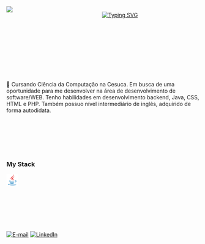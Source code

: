 
<img src="https://c.tenor.com/BeaMZxTLDk4AAAAC/tenor.gif" width="250px" align="left">

[![Typing SVG](https://readme-typing-svg.demolab.com?font=Fira+Code&weight=300&pause=1000&color=FFFFFF&center=true&width=435&lines=Me+chamo+Ana+Carolina+👋)](https://git.io/typing-svg)

<br><br><br><br><br><br><br><br>
<p align="left"> 📎 Cursando Ciência da Computação na Cesuca. Em busca de uma oportunidade para me desenvolver na área de desenvolvimento de software/WEB. Tenho habilidades em desenvolvimento backend, Java, CSS, HTML e PHP. 
Também possuo nível intermediário de inglês, adquirido de forma autodidata.

<br><br><br><br><br>

<h3 align="left">My Stack</h3>

<div align="left">
  <img src="https://github.com/devicons/devicon/blob/master/icons/java/java-original.svg" height="30" alt="java logo"  />

<br><br><br><br><br><br>[![E-mail](https://img.shields.io/badge/-Email-000?style=for-the-badge&logo=microsoft-outlook&logoColor=FF0000&color:FFF)](mailto:anacarolinacznj@gmail.com) [![LinkedIn](https://img.shields.io/badge/-LinkedIn-000?style=for-the-badge&logo=linkedin&logoColor=FF0000&color:FFF)](https://www.linkedin.com/in/anacarolinacznj/)










